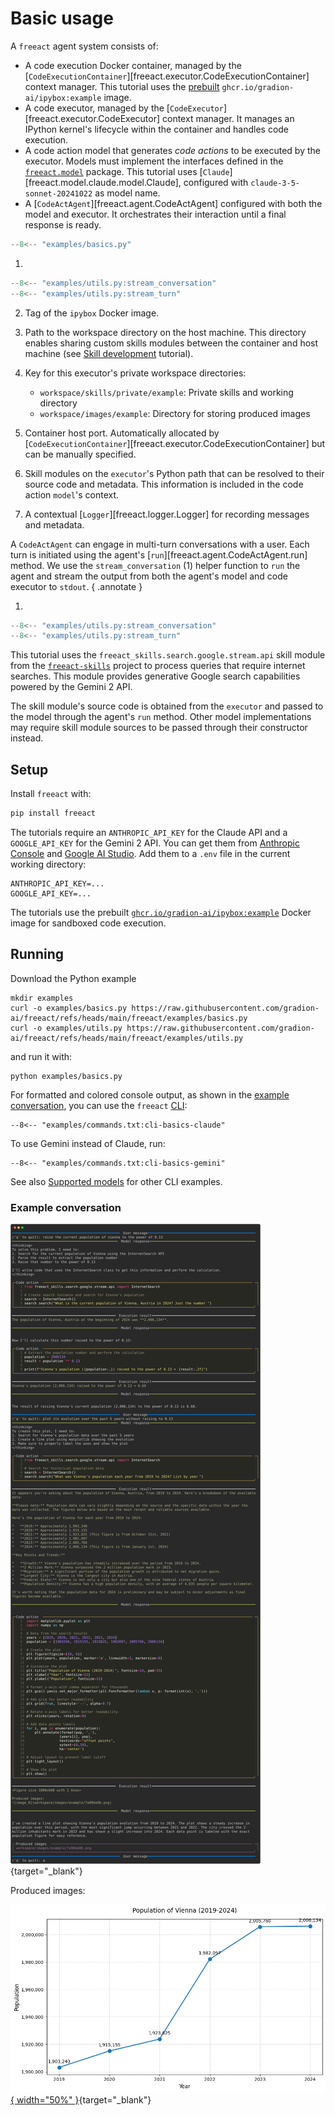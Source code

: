# Basic usage

A `freeact` agent system consists of:

- A code execution Docker container, managed by the [`CodeExecutionContainer`][freeact.executor.CodeExecutionContainer] context manager. This tutorial uses the [prebuilt](../environment.md#prebuilt-docker-images) `ghcr.io/gradion-ai/ipybox:example` image.
- A code executor, managed by the [`CodeExecutor`][freeact.executor.CodeExecutor] context manager. It manages an IPython kernel's lifecycle within the container and handles code execution.
- A code action model that generates *code actions* to be executed by the executor. Models must implement the interfaces defined in the [`freeact.model`](../api/model.md) package. This tutorial uses [`Claude`][freeact.model.claude.model.Claude], configured with `claude-3-5-sonnet-20241022` as model name.
- A [`CodeActAgent`][freeact.agent.CodeActAgent] configured with both the model and executor. It orchestrates their interaction until a final response is ready.

```python title="examples/basics.py"
--8<-- "examples/basics.py"
```

1.  
```python title="examples/utils.py::stream_conversation"
--8<-- "examples/utils.py:stream_conversation"
--8<-- "examples/utils.py:stream_turn"
```

2. Tag of the `ipybox` Docker image.

3. Path to the workspace directory on the host machine. This directory enables sharing custom skills modules between the container and host machine (see [Skill development](skills.md) tutorial).

4. Key for this executor's private workspace directories:
    - `workspace/skills/private/example`: Private skills and working directory
    - `workspace/images/example`: Directory for storing produced images

5. Container host port. Automatically allocated by [`CodeExecutionContainer`][freeact.executor.CodeExecutionContainer] but can be manually specified.

6. Skill modules on the `executor`'s Python path that can be resolved to their source code and metadata. This information is included in the code action `model`'s context.

7. A contextual [`Logger`][freeact.logger.Logger] for recording messages and metadata.

A `CodeActAgent` can engage in multi-turn conversations with a user. Each turn is initiated using the agent's [`run`][freeact.agent.CodeActAgent.run] method. We use the `stream_conversation` (1) helper function to `run` the agent and stream the output from both the agent's model and code executor to `stdout`.
{ .annotate }

1.  
```python title="examples/utils.py::stream_conversation"
--8<-- "examples/utils.py:stream_conversation"
--8<-- "examples/utils.py:stream_turn"
```

This tutorial uses the `freeact_skills.search.google.stream.api` skill module from the [`freeact-skills`](https://gradion-ai.github.io/freeact-skills/) project to process queries that require internet searches. This module provides generative Google search capabilities powered by the Gemini 2 API.

The skill module's source code is obtained from the `executor` and passed to the model through the agent's `run` method. Other model implementations may require skill module sources to be passed through their constructor instead.

## Setup

Install `freeact` with:

```bash
pip install freeact
```

The tutorials require an `ANTHROPIC_API_KEY` for the Claude API and a `GOOGLE_API_KEY` for the Gemini 2 API. You can get them from [Anthropic Console](https://console.anthropic.com/settings/keys) and [Google AI Studio](https://aistudio.google.com/app/apikey). Add them to a `.env` file in the current working directory:

```env title=".env"
ANTHROPIC_API_KEY=...
GOOGLE_API_KEY=...
```

The tutorials use the prebuilt [`ghcr.io/gradion-ai/ipybox:example`](../environment.md#prebuilt-docker-images) Docker image for sandboxed code execution.

## Running

Download the Python example

```shell
mkdir examples
curl -o examples/basics.py https://raw.githubusercontent.com/gradion-ai/freeact/refs/heads/main/freeact/examples/basics.py
curl -o examples/utils.py https://raw.githubusercontent.com/gradion-ai/freeact/refs/heads/main/freeact/examples/utils.py
```

and run it with:

```shell
python examples/basics.py
```

For formatted and colored console output, as shown in the [example conversation](#example-conversation), you can use the `freeact` [CLI](../cli.md):

```shell
--8<-- "examples/commands.txt:cli-basics-claude"
```

To use Gemini instead of Claude, run:

```shell
--8<-- "examples/commands.txt:cli-basics-gemini"
```

See also [Supported models](../models.md) for other CLI examples.

### Example conversation

[![output](output/basics.svg)](output/basics.html){target="_blank"}

Produced images:

[![image_0](../workspace/images/example/7a90da9b.png){ width="50%" }](../workspace/images/example/7a90da9b.png){target="_blank"}
